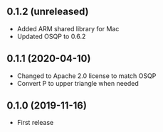 ## 0.1.2 (unreleased)

- Added ARM shared library for Mac
- Updated OSQP to 0.6.2

## 0.1.1 (2020-04-10)

- Changed to Apache 2.0 license to match OSQP
- Convert P to upper triangle when needed

## 0.1.0 (2019-11-16)

- First release

